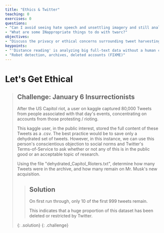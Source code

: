 ```yaml
---
title: "Ethics & Twitter"
teaching: 0
exercises: 0
questions:
- "Can I avoid seeing hate speech and unsettling imagery and still analyze twitter?"
- "What are some INappropriate things to do with twarc?"
objectives:
- "Discuss the privacy or ethical concerns surrounding tweet harvesting. (FIXME)"
keypoints:
- "'Distance reading' is analyzing big full-text data without a human consuming the words"
- "Robot detection, archives, deleted accounts (FIXME)"
---
```


# Let's Get Ethical




> ## Challenge: January 6 Insurrectionists
>
> After the US Capitol riot, a user on kaggle captured 80,000
> Tweets from people associated with that day's events, concentrating
> on accounts from those protesting / rioting.
> 
> This kaggle user, in the public interest, stored the full content of
> these Tweets as a .csv. The best practice would be to save only a 
> dehydrated set of tweets. However, in this instance, we can use this 
> person's conscientious objection to social norms and Twitter's
> Terms-of-Service to ask whether or not any of this is in the
> public good or an acceptable topic of research.
>
> Using the file "dehydrated_Capitol_Rioters.txt", determine how many
> Tweets were in the archive, and how many remain on Mr. Musk's new
> acquisition. 
>
> 
>
> > ## Solution
> > On first run through, only 10 of the first 999 tweets remain.
> >
> > This indicates that a huge proportion of this dataset has
> > been deleted or restricted by Twitter.
> >
> 
> {: .solution}
{: .challenge}
